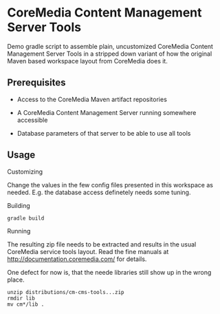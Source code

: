 CoreMedia Content Management Server Tools
=========================================

Demo gradle script to assemble plain, uncustomized CoreMedia Content Management 
Server Tools in a stripped down variant of how the original Maven based workspace 
layout from CoreMedia does it.

Prerequisites
-------------

- Access to the CoreMedia Maven artifact repositories

- A CoreMedia Content Management Server running somewhere accessible

- Database parameters of that server to be able to use all tools

Usage
-----

Customizing

Change the values in the few config files presented in this workspace as needed. 
E.g. the database access definetely needs some tuning. 

Building

```
gradle build
```

Running

The resulting zip file needs to be extracted and results in the usual CoreMedia
service tools layout. Read the fine manuals at http://documentation.coremedia.com/
for details.

One defect for now is, that the neede libraries still show up in the wrong place.

```
unzip distributions/cm-cms-tools...zip
rmdir lib
mv cm*/lib .
```
